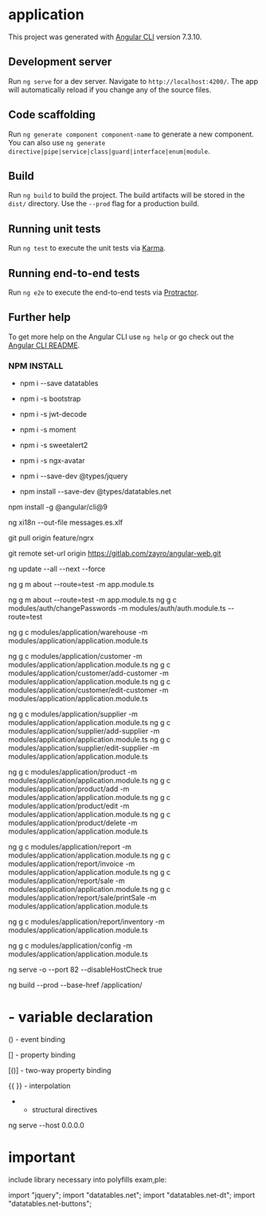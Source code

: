 # application

This project was generated with [Angular CLI](https://github.com/angular/angular-cli) version 7.3.10.

## Development server

Run `ng serve` for a dev server. Navigate to `http://localhost:4200/`. The app will automatically reload if you change any of the source files.

## Code scaffolding

Run `ng generate component component-name` to generate a new component. You can also use `ng generate directive|pipe|service|class|guard|interface|enum|module`.

## Build

Run `ng build` to build the project. The build artifacts will be stored in the `dist/` directory. Use the `--prod` flag for a production build.

## Running unit tests

Run `ng test` to execute the unit tests via [Karma](https://karma-runner.github.io).

## Running end-to-end tests

Run `ng e2e` to execute the end-to-end tests via [Protractor](http://www.protractortest.org/).

## Further help

To get more help on the Angular CLI use `ng help` or go check out the [Angular CLI README](https://github.com/angular/angular-cli/blob/master/README.md).


### NPM INSTALL

- npm i --save datatables
- npm i -s bootstrap
- npm i -s jwt-decode
- npm i -s moment
- npm i -s sweetalert2
- npm i -s ngx-avatar


- npm i --save-dev @types/jquery
- npm install --save-dev @types/datatables.net



npm install -g @angular/cli@9

ng xi18n --out-file messages.es.xlf

git pull origin feature/ngrx

git remote set-url origin https://gitlab.com/zayro/angular-web.git


ng update --all --next --force

ng g m about --route=test -m app.module.ts


ng g m about --route=test -m app.module.ts
ng g c modules/auth/changePasswords -m modules/auth/auth.module.ts   --route=test

ng g c modules/application/warehouse -m modules/application/application.module.ts


ng g c modules/application/customer -m modules/application/application.module.ts
ng g c modules/application/customer/add-customer -m modules/application/application.module.ts
ng g c modules/application/customer/edit-customer -m modules/application/application.module.ts

ng g c modules/application/supplier -m modules/application/application.module.ts
ng g c modules/application/supplier/add-supplier -m modules/application/application.module.ts
ng g c modules/application/supplier/edit-supplier -m modules/application/application.module.ts


ng g c modules/application/product -m modules/application/application.module.ts
ng g c modules/application/product/add -m modules/application/application.module.ts
ng g c modules/application/product/edit -m modules/application/application.module.ts
ng g c modules/application/product/delete -m modules/application/application.module.ts

ng g c modules/application/report -m modules/application/application.module.ts
ng g c modules/application/report/invoice -m modules/application/application.module.ts
ng g c modules/application/report/sale -m modules/application/application.module.ts
ng g c modules/application/report/sale/printSale -m modules/application/application.module.ts


ng g c modules/application/report/inventory -m modules/application/application.module.ts

ng g c modules/application/config -m modules/application/application.module.ts

ng serve -o --port 82  --disableHostCheck true

ng build --prod --base-href /application/

# - variable declaration

() - event binding

[] - property binding

[()] - two-way property binding

{{ }} - interpolation

* - structural directives

ng serve --host 0.0.0.0

# important

include library necessary into polyfills exam,ple:

import "jquery";
import "datatables.net";
import "datatables.net-dt";
import "datatables.net-buttons";
